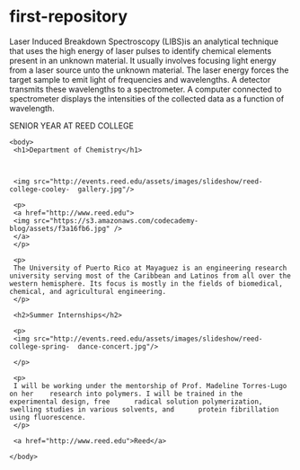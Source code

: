# first-repository
Laser Induced Breakdown Spectroscopy (LIBS)is an analytical technique that uses the high energy of laser pulses to identify chemical elements present in an unknown material. It usually involves focusing light energy from a laser source unto the unknown material. The laser energy forces the target sample to emit light of frequencies and wavelengths. A detector transmits these wavelengths to a spectrometer. A computer connected to spectrometer displays the intensities of the collected data as a function of wavelength. 

<!DOCTYPE html>
<html>
	<head>
	 <titles> 
	 SENIOR YEAR AT REED COLLEGE
	 </title>
	</head>


	<body>
	 <h1>Department of Chemistry</h1>



	 <img src="http://events.reed.edu/assets/images/slideshow/reed-college-cooley-	gallery.jpg"/>

	 <p>
	 <a href="http://www.reed.edu">
	 <img src="https://s3.amazonaws.com/codecademy-blog/assets/f3a16fb6.jpg" />
	 </a>
	 </p>

	 <p>
	 The University of Puerto Rico at Mayaguez is an engineering research  		university serving most of the Caribbean and Latinos from all over the 		western hemisphere. Its focus is mostly in the fields of biomedical, 		chemical, and agricultural engineering.
	 </p>
	
	 <h2>Summer Internships</h2>
	
	 <p>
	 <img src="http://events.reed.edu/assets/images/slideshow/reed-college-spring-	dance-concert.jpg"/>
	
	 </p>
	
	 <p>
	 I will be working under the mentorship of Prof. Madeline Torres-Lugo on her 	research into polymers. I will be trained in the experimental design, free 		radical solution polymerization, swelling studies in various solvents, and 		protein fibrillation using fluorescence.
	 </p>

	 <a href="http://www.reed.edu">Reed</a>

	</body>
</html>
